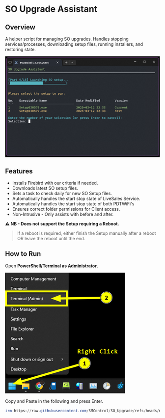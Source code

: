 # SO Upgrade Assistant

## Overview
A helper script for managing SO upgrades.
Handles stopping services/processes, downloading setup files, running installers, and restoring state.

![SO Upgrade Screenshot](https://raw.githubusercontent.com/SMControl/SO_Upgrade/main/SO_Upgrade_Screenshot3.png)

## Features
- Installs Firebird with our criteria if needed.
- Downloads latest SO setup files.
- Sets a task to check daily for new SO Setup files.
- Automatically handles the start stop state of LiveSales Service.
- Automatically handles the start stop state of both PDTWiFi's
- Ensures correct folder permissions for Client access.
- Non-Intrusive - Only assists with before and after.

**⚠️ NB - Does not support the Setup requiring a Reboot.**
> If a reboot is required, either finish the Setup manually after a reboot OR leave the reboot until the end.

## How to Run
Open **PowerShell/Terminal as Administrator**.

![Open as Admin](https://github.com/SMControl/SO_Upgrade/blob/main/Open-as-admin2.png)

Copy and Paste in the following and press Enter.
   ```powershell
   irm https://raw.githubusercontent.com/SMControl/SO_Upgrade/refs/heads/main/main/soua.ps1 | iex
